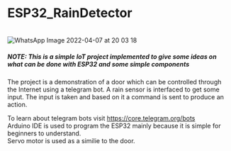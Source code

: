 # ESP32_RainDetector

<br>![WhatsApp Image 2022-04-07 at 20 03 18](https://user-images.githubusercontent.com/75573305/162226376-a072fdc6-3ba2-49a0-954a-6640ca2d9195.jpeg)

<h5>NOTE: This is a simple IoT project implemented to give some ideas on what can be done with ESP32 and some simple components </h5>

The project is a demonstration of a door which can be controlled through the Internet using a telegram bot. A rain sensor is interfaced to get some input. The input is taken and based on it a command is sent to produce an action. <br>

To learn about telegram bots visit https://core.telegram.org/bots <br>
Arduino IDE is used to program the ESP32 mainly because it is simple for beginners to understand.
<br> Servo motor is used as a similie to the door.
